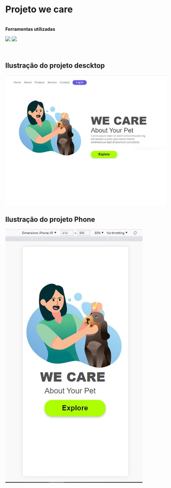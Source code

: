 <h1> Projeto we care </h1>
<br>
<b>Ferramentas utilizadas</b>
<p><img src="https://img.shields.io/badge/HTML-239120?style=for-the-badge&logo=html5&logoColor=white">
<img src="https://img.shields.io/badge/CSS-239120?&style=for-the-badge&logo=css3&logoColor=white"></p>
<br>
<h2>Ilustração do projeto descktop</h2>
<img src="https://github.com/Matheus-Almeida78/We-Care/blob/master/descktop.JPG?raw=true"width="700px"/>
<h2>Ilustração do projeto Phone</h2>
<img src="https://github.com/Matheus-Almeida78/We-Care/blob/master/Phone.JPG?raw=true" />
